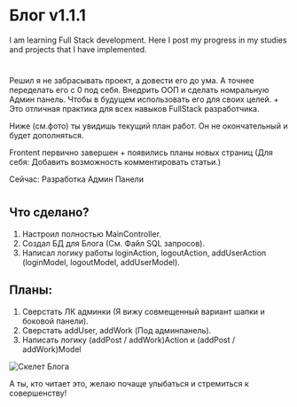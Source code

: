 

# Блог v1.1.1


I am learning Full Stack development.
Here I post my progress in my studies and projects that I have implemented.

#

Решил я не забрасывать проект, а довести его до ума. А точнее переделать его с 0 под себя. Внедрить ООП и сделать номральную Админ панель. Чтобы в будущем использовать его для своих целей. + Это отличная практика для всех навыков FullStack разработчика.

Ниже (см.фото) ты увидишь текущий план работ. Он не окончательный и будет дополняться. 

Frontent первично завершен + появились планы новых страниц
(Для себя: Добавить возможность комментировать статьи.)

Сейчас: Разработка Админ Панели

#

## Что сделано?

1. Настроил полностью MainController.
2. Создал БД для Блога (См. Файл SQL запросов).
3. Написал логику работы loginAction, logoutAction, addUserAction (loginModel, logoutModel, addUserModel).

## Планы: 
1. Сверстать ЛК админки (Я вижу совмещенный вариант шапки и боковой панели).
2. Сверстать addUser, addWork (Под админпанель).
3. Написать логику (addPost / addWork)Action и (addPost / addWork)Model

![Скелет Блога](https://github.com/pmkStudio/Blog_PHP/blob/main/map_of_blogv2.png)

А ты, кто читает это, желаю почаще улыбаться и стремиться к совершенству!

